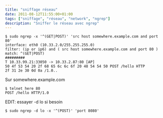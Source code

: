 ```yaml
---
title: "sniffage réseau"
date: 2011-08-12T11:55:00+01:00
tags: ["sniffage", "réseau", "network", "ngrep"]
description: "Sniffer le réseau avec ngrep"
---
```


```
$ sudo ngrep -x '^(GET|POST)' 'src host somewhere.example.com and port 80'
interface: eth0 (10.33.2.0/255.255.255.0)
filter: (ip or ip6) and ( src host somewhere.example.com and port 80 )
match: ^(GET|POST)
#########
T 10.33.99.21:33050 -> 10.33.2.87:80 [AP]
50 4f 53 54 20 2f 68 65 6c 6c 6f 20 48 54 54 50 POST /hello HTTP
2f 31 2e 30 0d 0a /1.0..
```    

Sur somewhere.example.com 


```
$ telnet here 80 
POST /hello HTTP/1.0
```

EDIT: essayer -d lo si besoin 


```
$ sudo ngrep -d lo -x '^(POST)' 'port 8080'
```
